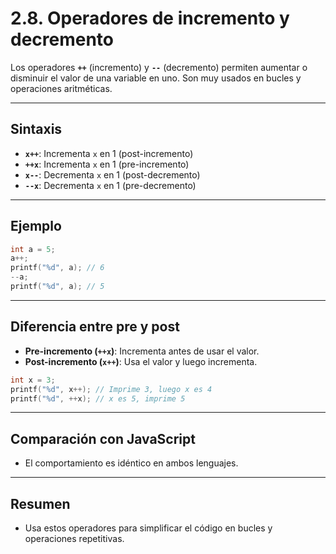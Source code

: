 # 2.8. Operadores de incremento y decremento

Los operadores **`++`** (incremento) y **`--`** (decremento) permiten aumentar o disminuir el valor de una variable en uno. Son muy usados en bucles y operaciones aritméticas.

---

## Sintaxis

- **`x++`**: Incrementa `x` en 1 (post-incremento)
- **`++x`**: Incrementa `x` en 1 (pre-incremento)
- **`x--`**: Decrementa `x` en 1 (post-decremento)
- **`--x`**: Decrementa `x` en 1 (pre-decremento)

---

## Ejemplo

```c
int a = 5;
a++;
printf("%d", a); // 6
--a;
printf("%d", a); // 5
```

---

## Diferencia entre pre y post

- **Pre-incremento (`++x`)**: Incrementa antes de usar el valor.
- **Post-incremento (`x++`)**: Usa el valor y luego incrementa.

```c
int x = 3;
printf("%d", x++); // Imprime 3, luego x es 4
printf("%d", ++x); // x es 5, imprime 5
```

---

## Comparación con JavaScript

- El comportamiento es idéntico en ambos lenguajes.

---

## Resumen

- Usa estos operadores para simplificar el código en bucles y operaciones repetitivas.
